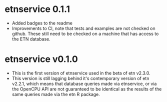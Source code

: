 # etnservice 0.1.1
- Added badges to the readme
- Improvements to CI, note that tests and examples are not checked on github. These still need to be checked on a machine that has access to the ETN database.

# etnservice v0.1.0
- This is the first version of etnservice used in the beta of etn v2.3.0.
- This version is still lagging behind it's contemporary version of etn v2.2.1, which means that database queries made via etnservice, or via the OpenCPU API are not guaranteed to be identical as the results of the same queries made via the etn R package.
